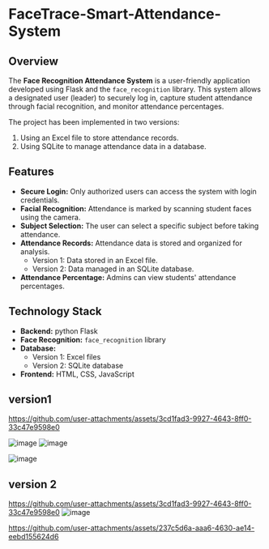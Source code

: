 # FaceTrace-Smart-Attendance-System

## Overview
The **Face Recognition Attendance System** is a user-friendly application developed using Flask and the `face_recognition` library. This system allows a designated user (leader) to securely log in, capture student attendance through facial recognition, and monitor attendance percentages.

The project has been implemented in two versions:
1. Using an Excel file to store attendance records.
2. Using SQLite to manage attendance data in a database.

## Features
- **Secure Login:** Only authorized users can access the system with login credentials.
- **Facial Recognition:** Attendance is marked by scanning student faces using the camera.
- **Subject Selection:** The user can select a specific subject before taking attendance.
- **Attendance Records:** Attendance data is stored and organized for analysis.
  - Version 1: Data stored in an Excel file.
  - Version 2: Data managed in an SQLite database.
- **Attendance Percentage:** Admins can view students' attendance percentages.

## Technology Stack
- **Backend:** python Flask
- **Face Recognition:** `face_recognition` library
- **Database:** 
  - Version 1: Excel files 
  - Version 2: SQLite database
- **Frontend:** HTML, CSS, JavaScript

## version1


https://github.com/user-attachments/assets/3cd1fad3-9927-4643-8ff0-33c47e9598e0


![image](https://github.com/user-attachments/assets/676c4579-ca26-43db-b7d8-83900806948d)
![image](https://github.com/user-attachments/assets/f1958883-8cdf-4b6f-a9d2-44ebbcd13d64)

![image](https://github.com/user-attachments/assets/15cb3bb9-334f-4773-bdc6-15d97c960dd9)

## version 2
https://github.com/user-attachments/assets/3cd1fad3-9927-4643-8ff0-33c47e9598e0
![image](https://github.com/user-attachments/assets/54934b06-f52e-430b-bfd1-c82e985aa5ed)


https://github.com/user-attachments/assets/237c5d6a-aaa6-4630-ae14-eebd155624d6




